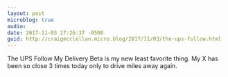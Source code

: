 ```yaml
---
layout: post
microblog: true
audio: 
date: 2017-11-03 17:26:37 -0500
guid: http://craigmcclellan.micro.blog/2017/11/03/the-ups-follow.html
---
```

The UPS Follow My Delivery Beta is my new least favorite thing. My X has been so close 3 times today only to drive miles away again.
